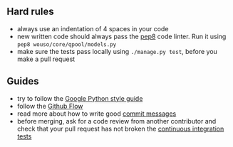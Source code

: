 ## Hard rules

- always use an indentation of 4 spaces in your code
- new written code should always pass the [pep8](https://pypi.python.org/pypi/pep8) code linter. Run it using `pep8 wouso/core/qpool/models.py`
- make sure the tests pass locally using `./manage.py test`, before you make a pull request

## Guides

- try to follow the [Google Python style guide](https://google-styleguide.googlecode.com/svn/trunk/pyguide.html)
- follow the [Github Flow](https://guides.github.com/introduction/flow/index.html)
- read more about how to write good [commit messages](http://tbaggery.com/2008/04/19/a-note-about-git-commit-messages.html)
- before merging, ask for a code review from another contributor and check that your pull request has not broken the [continuous integration tests](https://travis-ci.org/rosedu/wouso)
